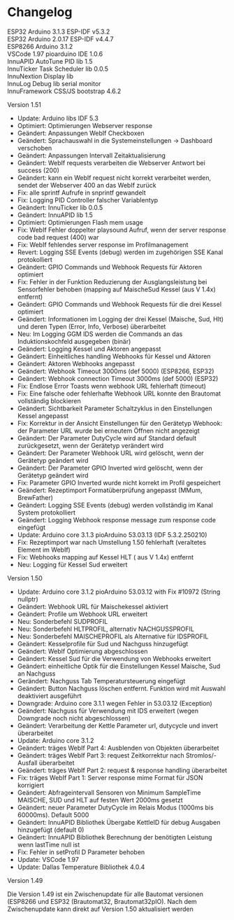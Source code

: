 # Changelog

ESP32 Arduino 3.1.3 ESP-IDF v5.3.2\
ESP32 Arduino 2.0.17 ESP-IDF v4.4.7\
ESP8266 Arduino 3.1.2\
VSCode 1.97 pioarduino IDE 1.0.6\
InnuAPID AutoTune PID lib 1.5\
InnuTicker Task Scheduler lib 0.0.5\
InnuNextion Display lib\
InnuLog Debug lib serial monitor\
InnuFramework CSS/JS bootstrap 4.6.2

Version 1.51

* Update:       Arduino libs IDF 5.3
* Optimiert:    Optimierungen Webserver response
* Geändert:     Anpassungen WebIf Checkboxen
* Geändert:     Sprachauswahl in die Systemeinstellungen -> Dashboard verschoben
* Geändert:     Anpassungen Intervall Zeitaktualisierung
* Geändert:     WebIf requests verarbeiten die Webserver Antwort bei success (200)
* Geändert:     kann ein WebIf request nicht korrekt verarbeitet werden, sendet der Webserver 400 an das WebIf zurück
* Fix:          alle sprintf Aufrufe in snprintf gewandelt
* Fix:          Logging PID Controller falscher Variablentyp
* Geändert:     InnuTicker lib 0.0.5
* Geändert:     InnuAPID lib 1.5
* Optimiert:    Optimierungen Flash mem usage
* Fix:          WebIf Fehler doppelter playsound Aufruf, wenn der server response code bad request (400) war
* Fix:          WebIf fehlendes server response im Profilmanagement
* Revert:       Logging SSE Events (debug) werden im zugehörigen SSE Kanal protokolliert
* Geändert:     GPIO Commands und Webhook Requests für Aktoren optimiert
* Fix:          Fehler in der Funktion Reduzierung der Ausglangsleistung bei Sensorfehler behoben (mapping auf MaischeSud Kessel (aus V 1.4x) entfernt)
* Geändert:     GPIO Commands und Webhook Requests für die drei Kessel optimiert
* Geändert:     Informationen im Logging der drei Kessel (Maische, Sud, Hlt) und deren Typen (Error, Info, Verbose) überarbeitet
* Neu:          Im Logging GGM IDS werden die Commands an das Induktionskochfeld ausgegeben (binär)
* Geändert:     Logging Kessel und Aktoren angepasst
* Geändert:     Einheitliches handling Webhooks für Kessel und Aktoren
* Geändert:     Aktoren Webhooks angepasst
* Geändert:     Webhook Timeout 3000ms (def 5000) (ESP8266, ESP32)
* Geändert:     Webhook connection Timeout 3000ms (def 5000) (ESP32)
* Fix:          Endlose Error Toasts wenn webhook URL fehlerhaft (timeout)
* Fix:          Eine falsche oder fehlerhafte Webhook URL konnte den Brautomat vollständig blockieren
* Geändert:     Sichtbarkeit Parameter Schaltzyklus in den Einstellungen Kessel angepasst
* Fix:          Korrektur in der Ansicht Einstellungen für den Gerätetyp Webhook: der Parameter URL wurde bei erneutem Öffnen nicht angezeigt
* Geändert:     Der Parameter DutyCycle wird auf Standard default zurückgesetzt, wenn der Gerätetyp verändert wird
* Geändert:     Der Parameter Webhook URL wird gelöscht, wenn der Gerätetyp geändert wird
* Geändert:     Der Parameter GPIO Inverted wird gelöscht, wenn der Gerätetyp geändert wird
* Fix:          Parameter GPIO Inverted wurde nicht korrekt im Profil gespeichert
* Geändert:     Rezeptimport Formatüberprüfung angepasst (MMum, BrewFather)
* Geändert:     Logging SSE Events (debug) werden vollständig im Kanal System protokolliert
* Geändert:     Logging Webhook response message zum response code eingefügt
* Update:       Arduino core 3.1.3 pioArduino 53.03.13 (IDF 5.3.2.250210)
* Fix:          Rezeptimport war nach Umstellung 1.50 fehlerhaft (veraltetes Element im WebIf)
* Fix:          Webhooks mapping auf Kessel HLT ( aus V 1.4x) entfernt
* Neu:          Logging für Kessel Sud erweitert

Version 1.50

* Update:       Arduino core 3.1.2 pioArduino 53.03.12 with Fix #10972 (String nullptr)
* Geändert:     Webhook URL für Maischekessel aktiviert
* Geändert:     Profile um Webhook URL erweitert
* Neu:          Sonderbefehl SUDPROFIL
* Neu:          Sonderbefehl HLTPROFIL, alternativ NACHGUSSPROFIL
* Neu:          Sonderbefehl MAISCHEPROFIL als Alternative für IDSPROFIL
* Geändert:     Kesselprofile für Sud und Nachguss hinzugefügt
* Geändert:     WebIf Optimierung abgeschlossen
* Geändert:     Kessel Sud für die Verwendung von Webhooks erweitert
* Geändert:     einheitliche Optik für die Einstellungen Kessel Maische, Sud an Nachguss
* Gerändert:    Nachguss Tab Temperatursteuerung eingefügt
* Geändert:     Button Nachguss löschen entfernt. Funktion wird mit Auswahl deaktiviert ausgeführt
* Downgrade:    Arduino core 3.1.1 wegen Fehler in 53.03.12 (Exception)
* Geändert:     Nachguss für Verwendung mit IDS erweitert (wegen Downgrade noch nicht abgeschlossen)
* Geändert:     Verarbeitung der Kettle Parameter url, dutycycle und invert überarbeitet
* Update:       Arduino core 3.1.2
* Geändert:     träges WebIf Part 4: Ausblenden von Objekten überarbeitet
* Geändert:     träges WebIf Part 3: request Zeitkorrektur nach Stromlos/-Ausfall überarbeitet
* Geändert:     träges WebIf Part 2: request & response handling überarbeitet
* Fix:          träges WebIf Part 1: Server response mime Format für JSON korrigiert
* Geändert:     Abfrageintervall Sensoren von Minimum SampleTime MAISCHE, SUD und HLT auf festen Wert 2000ms gesetzt
* Geändert:     neuer Parameter DutyCycle im Relais Modus (1000ms bis 60000ms). Default 5000
* Geändert:     InnuAPID Bibliothek Übergabe KettleID für debug Ausgaben hinzugefügt (default 0)
* Geändert:     InnuAPID Bibliothek Berechnung der benötigten Leistung wenn lastTime null ist
* Fix:          Fehler in setProfil D Parameter behoben
* Update:       VSCode 1.97
* Update:       Dallas Temperature Bibliothek 4.0.4

Version 1.49

Die Version 1.49 ist ein Zwischenupdate für alle Bautomat versionen (ESP8266 und ESP32 (Brautomat32, Brautomat32pIO). Nach dem Zwischenupdate kann direkt auf Version 1.50 aktualisiert werden
